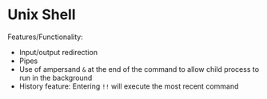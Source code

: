 # Unix Shell
Features/Functionality:
- Input/output redirection
- Pipes
- Use of ampersand `&` at the end of the command to allow child process to run in the background
- History feature: Entering `!!` will execute the most recent command

